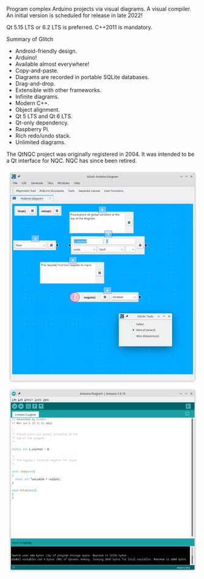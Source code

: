 Program complex Arduino projects via visual diagrams. A visual compiler.
An initial version is scheduled for release in late 2022!

Qt 5.15 LTS or 6.2 LTS is preferred. C++2011 is mandatory.

Summary of Glitch

<ul>
<li>Android-friendly design.</li>
<li>Arduino!</li>
<li>Available almost everywhere!</li>
<li>Copy-and-paste.</li>
<li>Diagrams are recorded in portable SQLite databases.</li>
<li>Drag-and-drop.</li>
<li>Extensible with other frameworks.</li>
<li>Infinite diagrams.</li>
<li>Modern C++.</li>
<li>Object alignment.</li>
<li>Qt 5 LTS and Qt 6 LTS.</li>
<li>Qt-only dependency.</li>
<li>Raspberry Pi.</li>
<li>Rich redo/undo stack.</li>
<li>Unlimited diagrams.</li>
</ul>

The QtNQC project was originally registered in 2004.
It was intended to be a Qt interface for NQC. NQC has since been retired.

![alt text](https://raw.githubusercontent.com/textbrowser/glitch/master/Images/glitch-1.png)
![alt text](https://raw.githubusercontent.com/textbrowser/glitch/master/Images/glitch-2.png)
